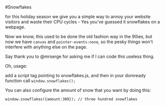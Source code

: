 #Snowflakes

for this holiday season we give you a simple way to annoy your website visitors and waste their CPU cycles - Yes you've guessed it snowflakes on a webpage.

Now we know, this used to be done the old fashion way in the 90ies, but now we have `canvas` and `pointer-events:none`, so the pesky things won't interfere with anything else on the page.

Say thank you to @mrserge for asking me if I can code this useless thing.

Oh, usage:

add a script tag pointing to snowflakes.js, and then in your domready function call `window.snowflakes();`

You can also configure the amount of snow that you want by doing this:

    window.snowflakes({amount:300}); // three hundred snowflakes 
